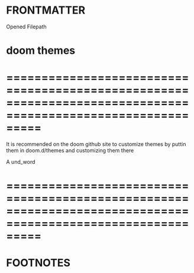 # FRONTMATTER
Opened
Filepath 

# doom themes
# =============================================================================================================

It is recommended on the doom github site to customize themes by puttin them 
in doom.d/themes and customizing them there

A und_word




# =============================================================================================================
# FOOTNOTES

